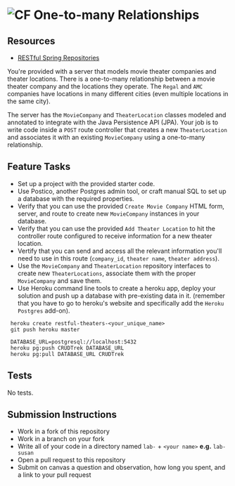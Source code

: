 # ![CF](http://i.imgur.com/7v5ASc8.png) One-to-many Relationships 

## Resources
* [RESTful Spring Repositories](https://www.callicoder.com/spring-boot-jpa-hibernate-postgresql-restful-crud-api-example/)

You're provided with a server that models movie theater companies and theater
locations. There is a one-to-many relationship between a movie theater company
and the locations they operate. The `Regal` and `AMC` companies have locations
in many different cities (even multiple locations in the same city).

The server has the `MovieCompany` and `TheaterLocation` classes modeled and
annotated to integrate with the Java Persistence API (JPA). Your job is to
write code inside a `POST` route controller that creates a new
`TheaterLocation` and associates it with an existing `MovieCompany` using
a one-to-many relationship.

## Feature Tasks
* Set up a project with the provided starter code.
* Use Postico, another Postgres admin tool, or craft manual SQL to set up
  a database with the required properties.
* Verify that you can use the provided `Create Movie Company` HTML form,
  server, and route to create new `MovieCompany` instances in your database.
* Verify that you can use the provided `Add Theater Location` to hit the
  controller route configured to receive information for a new theater
  location.
* Vertify that you can send and access all the relevant information you'll need
  to use in this route (`company_id`, `theater name`, `theater address`).
* Use the `MovieCompany` and `TheaterLocation` repository interfaces to create
  new `TheaterLocations`, associate them with the proper `MovieCompany` and
  save them.
* Use Heroku command line tools to create a heroku app, deploy your solution
  and push up a database with pre-existing data in it. (remember that you have
  to go to heroku's website and specifically add the `Heroku Postgres` add-on).
  
```
 heroku create restful-theaters-<your_unique_name>
 git push heroku master

 DATABASE_URL=postgresql://localhost:5432
 heroku pg:push CRUDTrek DATABASE_URL
 heroku pg:pull DATABASE_URL CRUDTrek
```

## Tests
No tests.

## Submission Instructions
* Work in a fork of this repository
* Work in a branch on your fork
* Write all of your code in a directory named `lab-` + `<your name>` **e.g.** `lab-susan`
* Open a pull request to this repository
* Submit on canvas a question and observation, how long you spent, and a link to
  your pull request
